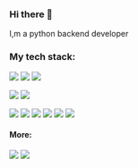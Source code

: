 ### Hi there 👋
I,m a python backend developer

### My tech stack: 
<img src="https://img.shields.io/badge/Python-blue?style=flat&logo=python&logoColor=white"> <img src="https://img.shields.io/badge/FastAPI-009688?style=flat&logo=fastapi&logoColor=white"> <img src="https://img.shields.io/badge/Django-darkgreen?style=flat&logo=django&logoColor=white">

<img src="https://img.shields.io/badge/Go-00ADD8?style=flat&logo=go&logoColor=white"> <img src="https://img.shields.io/badge/Gin-008ECF?style=flat&logo=Gin&logoColor=white"> 

<img src="https://img.shields.io/badge/PostgreSQL-blue?style=flat&logo=postgresql&logoColor=white"> <img src="https://img.shields.io/badge/Redis-DC382D?style=flat&logo=redis&logoColor=white"> <img src="https://img.shields.io/badge/Elasticsearch-005571?style=flat&logo=elastic&logoColor=white"> <img src="https://img.shields.io/badge/Celery-37814A?style=flat&logo=celery&logoColor=white"> <img src="https://img.shields.io/badge/Docker-2496ED?style=flat&logo=docker&logoColor=white"> <img src="https://img.shields.io/badge/Nginx-009639?style=flat&logo=nginx&logoColor=white">

#### More:
<a href="https://www.codewars.com/users/StefanEpic"><img src="https://www.codewars.com/users/StefanEpic/badges/micro"></a>  <a href="https://leetcode.com/u/StefanEpic/"><img src="https://img.shields.io/badge/dynamic/json?style=flat-square&labelColor=black&color=%23ffa116&label=Solved&query=solvedOverTotal&url=https%3A%2F%2Fleetcode-badge.vercel.app%2Fapi%2Fusers%2FStefanEpic&logo=leetcode&logoColor=yellow"></a>
